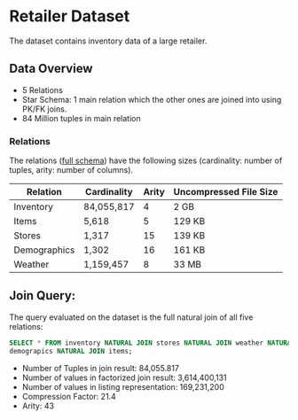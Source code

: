# Retailer Dataset

The dataset contains inventory data of a large retailer.

## Data Overview
* 5 Relations
* Star Schema: 1 main relation which the other ones are joined into using PK/FK joins.
* 84 Million tuples in main relation

### Relations

The relations ([full schema](schema.md)) have the following sizes (cardinality: number of tuples, arity: number of columns).

 Relation     | Cardinality | Arity             | Uncompressed File Size 
--------------|-------------|-------------------|-----------------------
 Inventory    | 84,055,817  | 4  | 2 GB      
 Items        | 5,618       | 5  | 129 KB    
 Stores       | 1,317       | 15 | 139 KB    
 Demographics | 1,302       | 16 | 161 KB    
 Weather      | 1,159,457   | 8  | 33 MB     

## Join Query: 

The query evaluated on the dataset is the full natural join of all five relations:

```SQL
SELECT * FROM inventory NATURAL JOIN stores NATURAL JOIN weather NATURAL JOIN
demograpics NATURAL JOIN items;
```

* Number of Tuples in join result: 84,055.817
* Number of values in factorized join result: 3,614,400,131
* Number of values in listing representation: 169,231,200
* Compression Factor: 21.4
* Arity: 43

